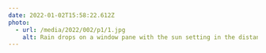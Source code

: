 ```yaml
---
date: 2022-01-02T15:58:22.612Z
photo:
  - url: /media/2022/002/p1/1.jpg
    alt: Rain drops on a window pane with the sun setting in the distance.
---
```

